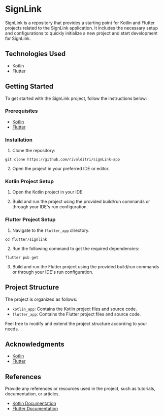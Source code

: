 # SignLink

SignLink is a repository that provides a starting point for Kotlin and Flutter projects related to the SignLink application. It includes the necessary setup and configurations to quickly initialize a new project and start development for SignLink.

## Technologies Used

- Kotlin
- Flutter

## Getting Started

To get started with the SignLink project, follow the instructions below:

### Prerequisites

- [Kotlin](https://kotlinlang.org/)
- [Flutter](https://flutter.dev/)

### Installation

1. Clone the repository:

```
git clone https://github.com/rivalditri/signLink-app
```

2. Open the project in your preferred IDE or editor.

### Kotlin Project Setup

1. Open the Kotlin project in your IDE.

2. Build and run the project using the provided build/run commands or through your IDE's run configuration.

### Flutter Project Setup

1. Navigate to the `flutter_app` directory.

```
cd flutter/signlink
```

2. Run the following command to get the required dependencies:

```
flutter pub get
```

3. Build and run the Flutter project using the provided build/run commands or through your IDE's run configuration.

## Project Structure

The project is organized as follows:

- `kotlin_app`: Contains the Kotlin project files and source code.
- `flutter_app`: Contains the Flutter project files and source code.

Feel free to modify and extend the project structure according to your needs.

## Acknowledgments

- [Kotlin](https://kotlinlang.org/)
- [Flutter](https://flutter.dev/)

## References

Provide any references or resources used in the project, such as tutorials, documentation, or articles.

- [Kotlin Documentation](https://kotlinlang.org/docs/home.html)
- [Flutter Documentation](https://flutter.dev/docs)
